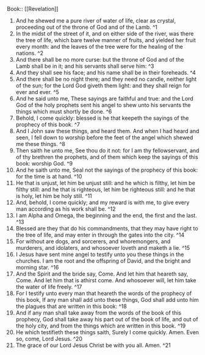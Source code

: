  Book:: [[Revelation]]
 1. And he shewed me a pure river of water of life, clear as crystal, proceeding out of the throne of God and of the Lamb. ^1
 2. In the midst of the street of it, and on either side of the river, was there the tree of life, which bare twelve manner of fruits, and yielded her fruit every month: and the leaves of the tree were for the healing of the nations. ^2
 3. And there shall be no more curse: but the throne of God and of the Lamb shall be in it; and his servants shall serve him: ^3
 4. And they shall see his face; and his name shall be in their foreheads. ^4
 5. And there shall be no night there; and they need no candle, neither light of the sun; for the Lord God giveth them light: and they shall reign for ever and ever. ^5
 6. And he said unto me, These sayings are faithful and true: and the Lord God of the holy prophets sent his angel to shew unto his servants the things which must shortly be done. ^6
 7. Behold, I come quickly: blessed is he that keepeth the sayings of the prophecy of this book. ^7
 8. And I John saw these things, and heard them. And when I had heard and seen, I fell down to worship before the feet of the angel which shewed me these things. ^8
 9. Then saith he unto me, See thou do it not: for I am thy fellowservant, and of thy brethren the prophets, and of them which keep the sayings of this book: worship God. ^9
 10. And he saith unto me, Seal not the sayings of the prophecy of this book: for the time is at hand. ^10
 11. He that is unjust, let him be unjust still: and he which is filthy, let him be filthy still: and he that is righteous, let him be righteous still: and he that is holy, let him be holy still. ^11
 12. And, behold, I come quickly; and my reward is with me, to give every man according as his work shall be. ^12
 13. I am Alpha and Omega, the beginning and the end, the first and the last. ^13
 14. Blessed are they that do his commandments, that they may have right to the tree of life, and may enter in through the gates into the city. ^14
 15. For without are dogs, and sorcerers, and whoremongers, and murderers, and idolaters, and whosoever loveth and maketh a lie. ^15
 16. I Jesus have sent mine angel to testify unto you these things in the churches. I am the root and the offspring of David, and the bright and morning star. ^16
 17. And the Spirit and the bride say, Come. And let him that heareth say, Come. And let him that is athirst come. And whosoever will, let him take the water of life freely. ^17
 18. For I testify unto every man that heareth the words of the prophecy of this book, If any man shall add unto these things, God shall add unto him the plagues that are written in this book: ^18
 19. And if any man shall take away from the words of the book of this prophecy, God shall take away his part out of the book of life, and out of the holy city, and from the things which are written in this book. ^19
 20. He which testifieth these things saith, Surely I come quickly. Amen. Even so, come, Lord Jesus. ^20
 21. The grace of our Lord Jesus Christ be with you all. Amen. ^21
